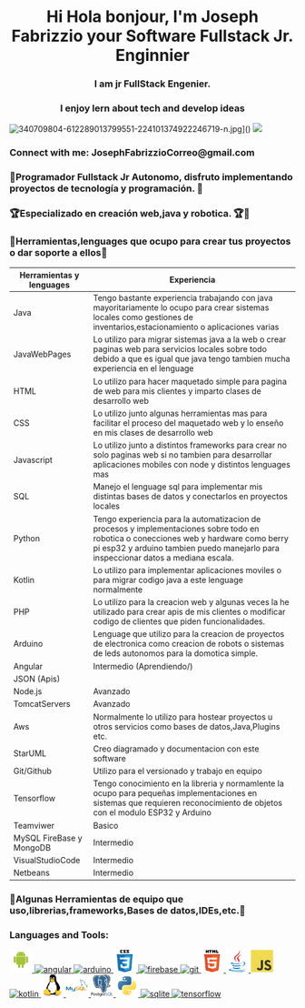 

<h1 align="center">Hi Hola bonjour, I'm Joseph Fabrizzio your Software Fullstack Jr. Enginnier</h1>
<h3 align="center">I am jr FullStack Engenier.</h3>
<h3 align="center">I enjoy lern about tech and develop ideas</h3>


![340709804-612289013799551-224101374922246719-n.jpg](https://i.postimg.cc/ryPTNrkj/340709804-612289013799551-224101374922246719-n.jpg)]()
 <img src=“https://i.postimg.cc/ryPTNrkj/340709804-612289013799551-224101374922246719-n.jpg”> 
<h3 align="left">Connect with me: JosephFabrizzioCorreo@gmail.com</h3>

### 🤖Programador Fullstack Jr Autonomo, disfruto implementando proyectos de tecnología y programación. 🤖 

### 🏆Especializado en creación web,java y robotica. 🏆👋

### 🤖Herramientas,lenguages que ocupo para crear tus proyectos o dar soporte a ellos🤖

Herramientas y lenguages | Experiencia
------------- | -------------
Java | Tengo bastante experiencia trabajando con java mayoritariamente lo ocupo para crear sistemas locales como gestiones de inventarios,estacionamiento o aplicaciones varias  
JavaWebPages | Lo utilizo para migrar sistemas java a la web o crear paginas web para servicios locales sobre todo debido a que es igual que java tengo tambien mucha experiencia en el lenguage
HTML | Lo utilizo para hacer maquetado simple para pagina de web para mis clientes y imparto clases de desarrollo web 
CSS  | Lo utilizo junto algunas herramientas mas para facilitar el proceso del maquetado web y lo enseño en mis clases de desarrollo web
Javascript | Lo utilizo junto a distintos frameworks para crear no solo paginas web si no tambien para desarrollar aplicaciones mobiles con node y distintos lenguages mas 
SQL | Manejo el lenguage sql para implementar mis distintas bases de datos y conectarlos en proyectos locales 
Python | Tengo experiencia para la automatizacion de procesos y implementaciones sobre todo en robotica o conecciones web y hardware como berry pi esp32 y arduino tambien puedo manejarlo para inspeccionar datos a mediana escala.
Kotlin | Lo utilizo para implementar aplicaciones moviles o para migrar codigo java a este lenguage normalmente
PHP | Lo utilizo para la creacion web y algunas veces la he utilizado para crear apis de mis clientes o modificar codigo de clientes que piden funcionalidades.
Arduino | Lenguage que utilizo para la creacion de proyectos de electronica como creacion de robots o sistemas de leds autonomos para la domotica simple.
Angular | Intermedio (Aprendiendo/)
JSON (Apis) | 
Node.js | Avanzado
TomcatServers | Avanzado
Aws  | Normalmente lo utilizo para hostear proyectos u otros servicios como bases de datos,Java,Plugins etc.
StarUML | Creo diagramado y documentacion con este software 
Git/Github | Utilizo para el versionado y trabajo en equipo 
Tensorflow | Tengo conocimiento en la libreria y normamlente la ocupo para pequeñas implementaciones en sistemas que requieren reconocimiento de objetos con el modulo ESP32 y Arduino 
Teamviwer | Basico
MySQL FireBase y MongoDB| Intermedio 
VisualStudioCode | Intermedio
Netbeans | Intermedio

 ### 🤖Algunas Herramientas de equipo que uso,librerias,frameworks,Bases de datos,IDEs,etc.🤖
 
<h3 align="left">Languages and Tools:</h3>
<p align="left"> <a href="https://developer.android.com" target="_blank" rel="noreferrer"> <img src="https://raw.githubusercontent.com/devicons/devicon/master/icons/android/android-original-wordmark.svg" alt="android" width="40" height="40"/> </a> <a href="https://angular.io" target="_blank" rel="noreferrer"> <img src="https://angular.io/assets/images/logos/angular/angular.svg" alt="angular" width="40" height="40"/> </a> <a href="https://www.arduino.cc/" target="_blank" rel="noreferrer"> <img src="https://cdn.worldvectorlogo.com/logos/arduino-1.svg" alt="arduino" width="40" height="40"/> </a> <a href="https://www.w3schools.com/css/" target="_blank" rel="noreferrer"> <img src="https://raw.githubusercontent.com/devicons/devicon/master/icons/css3/css3-original-wordmark.svg" alt="css3" width="40" height="40"/> </a> <a href="https://firebase.google.com/" target="_blank" rel="noreferrer"> <img src="https://www.vectorlogo.zone/logos/firebase/firebase-icon.svg" alt="firebase" width="40" height="40"/> </a> <a href="https://git-scm.com/" target="_blank" rel="noreferrer"> <img src="https://www.vectorlogo.zone/logos/git-scm/git-scm-icon.svg" alt="git" width="40" height="40"/> </a> <a href="https://www.w3.org/html/" target="_blank" rel="noreferrer"> <img src="https://raw.githubusercontent.com/devicons/devicon/master/icons/html5/html5-original-wordmark.svg" alt="html5" width="40" height="40"/> </a> <a href="https://www.java.com" target="_blank" rel="noreferrer"> <img src="https://raw.githubusercontent.com/devicons/devicon/master/icons/java/java-original.svg" alt="java" width="40" height="40"/> </a> <a href="https://developer.mozilla.org/en-US/docs/Web/JavaScript" target="_blank" rel="noreferrer"> <img src="https://raw.githubusercontent.com/devicons/devicon/master/icons/javascript/javascript-original.svg" alt="javascript" width="40" height="40"/> </a> <a href="https://kotlinlang.org" target="_blank" rel="noreferrer"> <img src="https://www.vectorlogo.zone/logos/kotlinlang/kotlinlang-icon.svg" alt="kotlin" width="40" height="40"/> </a> <a href="https://www.linux.org/" target="_blank" rel="noreferrer"> <img src="https://raw.githubusercontent.com/devicons/devicon/master/icons/linux/linux-original.svg" alt="linux" width="40" height="40"/> </a> <a href="https://www.mysql.com/" target="_blank" rel="noreferrer"> <img src="https://raw.githubusercontent.com/devicons/devicon/master/icons/mysql/mysql-original-wordmark.svg" alt="mysql" width="40" height="40"/> </a> <a href="https://www.postgresql.org" target="_blank" rel="noreferrer"> <img src="https://raw.githubusercontent.com/devicons/devicon/master/icons/postgresql/postgresql-original-wordmark.svg" alt="postgresql" width="40" height="40"/> </a> <a href="https://www.python.org" target="_blank" rel="noreferrer"> <img src="https://raw.githubusercontent.com/devicons/devicon/master/icons/python/python-original.svg" alt="python" width="40" height="40"/> </a> <a href="https://www.sqlite.org/" target="_blank" rel="noreferrer"> <img src="https://www.vectorlogo.zone/logos/sqlite/sqlite-icon.svg" alt="sqlite" width="40" height="40"/> </a> <a href="https://www.tensorflow.org" target="_blank" rel="noreferrer"> <img src="https://www.vectorlogo.zone/logos/tensorflow/tensorflow-icon.svg" alt="tensorflow" width="40" height="40"/> </a> </p>
<!--
**JFabrizzio5/JFabrizzio5** is a ✨ _special_ ✨ repository because its `README.md` (this file) appears on your GitHub profile.

Here are some ideas to get you started:

- 🔭 I’m currently working on ...
- 🌱 I’m currently learning ...
- 👯 I’m looking to collaborate on ...
- 🤔 I’m looking for help with ...
- 💬 Ask me about ...
- 📫 How to reach me: ...
- 😄 Pronouns: ...
- ⚡ Fun fact: ...
-->


[![GitHub Streak](http://github-readme-streak-stats.herokuapp.com?user=JFabrizzio5&theme=radical&border_radius=20&locale=es&mode=weekly&card_width=500)](https://git.io/streak-stats)






  
